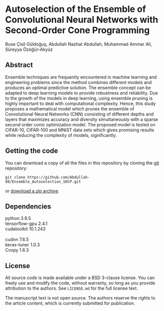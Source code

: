 # Autoselection of the Ensemble of Convolutional Neural Networks with Second-Order Cone Programming

Buse Çisil Güldoğuş, 
Abdullah Nazhat Abdullah, 
Muhammad Ammar Ali, 
Süreyya Özöğür-Akyüz

## Abstract
Ensemble techniques are frequently encountered in machine learning and engineering problems since the method combines different models and produces
an optimal predictive solution. The ensemble concept can be adapted to deep
learning models to provide robustness and reliability. Due to the growth of the
models in deep learning, using ensemble pruning is highly important to deal with
computational complexity. Hence, this study proposes a mathematical model
which prunes the ensemble of Convolutional Neural Networks (CNN) consisting
of different depths and layers that maximizes accuracy and diversity simultaneously with a sparse second order conic optimization model. The proposed
model is tested on CIFAR-10, CIFAR-100 and MNIST data sets which gives
promising results while reducing the complexity of models, significantly.

## Getting the code

You can download a copy of all the files in this repository by cloning the
[git](https://git-scm.com/) repository:

    git clone https://github.com/Abdullah-88/Ensemble_Autoselection_SOCP.git

or [download a zip archive](https://github.com/Abdullah-88/Ensemble_Autoselection_SOCP/archive/master.zip).

## Dependencies

python                    3.9.5    <br />
tensorflow-gpu            2.4.1    <br />
cudatoolkit               10.1.243 <br />         
cudnn                     7.6.5    <br />
keras-tuner               1.0.3    <br />
Cvxpy                     1.6.3    <br />

## License

All source code is made available under a BSD 3-clause license. You can freely
use and modify the code, without warranty, so long as you provide attribution
to the authors. See `LICENSE.md` for the full license text.

The manuscript text is not open source. The authors reserve the rights to the
article content, which is currently submitted for publication.
